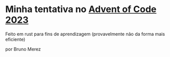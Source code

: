 # Minha tentativa no [Advent of Code 2023](https://adventofcode.com/2023)

Feito em rust para fins de aprendizagem (provavelmente não da forma mais eficiente)

por Bruno Merez

